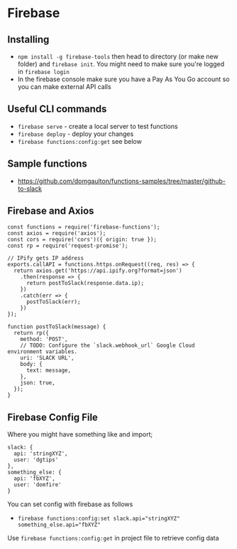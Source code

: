 # Firebase

## Installing
* `npm install -g firebase-tools` then head to directory (or make new folder) and `firebase init`. You might need to make sure you're logged in `firebase login`
* In the firebase console make sure you have a Pay As You Go account so you can make external API calls

## Useful CLI commands
* `firebase serve` - create a local server to test functions
* `firebase deploy` - deploy your changes
* `firebase functions:config:get` see below

## Sample functions
* https://github.com/domgaulton/functions-samples/tree/master/github-to-slack

## Firebase and Axios
```
const functions = require('firebase-functions');
const axios = require('axios');
const cors = require('cors')({ origin: true });
const rp = require('request-promise');

// IPify gets IP address
exports.callAPI = functions.https.onRequest((req, res) => {
  return axios.get('https://api.ipify.org?format=json')
    .then(response => {
      return postToSlack(response.data.ip);
    })
    .catch(err => {
      postToSlack(err);
    })
});

function postToSlack(message) {
  return rp({
    method: 'POST',
    // TODO: Configure the `slack.webhook_url` Google Cloud environment variables.
    uri: 'SLACK URL',
    body: {
      text: message,
    },
    json: true,
  });
}
```

## Firebase Config File
Where you might have something like and import;

```
slack: {
  api: 'stringXYZ',
  user: 'dgtips'
},
something_else: {
  api: 'fbXYZ',
  user: 'domfire'
}
```

You can set config with firebase as follows
* `firebase functions:config:set slack.api="stringXYZ" something_else.api="fbXYZ"`

Use `firebase functions:config:get` in project file to retrieve config data

